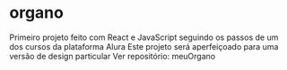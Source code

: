 # organo
Primeiro projeto feito com React e JavaScript seguindo os passos de um dos cursos da plataforma Alura
Este projeto será aperfeiçoado para uma versão de design particular
Ver repositório: meuOrgano
